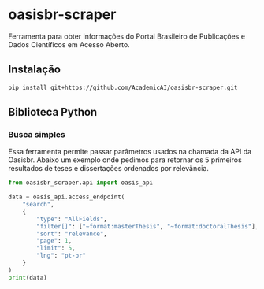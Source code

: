 # oasisbr-scraper

Ferramenta para obter informações do Portal Brasileiro de Publicações e Dados Científicos em Acesso Aberto.

## Instalação

```sh
pip install git+https://github.com/AcademicAI/oasisbr-scraper.git

```

## Biblioteca Python

### Busca simples

Essa ferramenta permite passar parâmetros usados na chamada da API da Oasisbr. Abaixo um exemplo onde pedimos para retornar os 5 primeiros resultados de teses e dissertações ordenados por relevância.

```python
from oasisbr_scraper.api import oasis_api

data = oasis_api.access_endpoint(
    "search",
    {
        "type": "AllFields",
        "filter[]": ["~format:masterThesis", "~format:doctoralThesis"],
        "sort": "relevance",
        "page": 1,
        "limit": 5,
        "lng": "pt-br"
    }
)
print(data)
```
